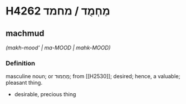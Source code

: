 # H4262 מַחְמֻד / מחמד

## machmud

_(makh-mood' | ma-MOOD | mahk-MOOD)_

### Definition

masculine noun; or מַחְמוּד; from [[H2530]]; desired; hence, a valuable; pleasant thing.

- desirable, precious thing
